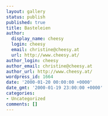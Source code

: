 ```yaml
---
layout: gallery
status: publish
published: true
title: Basteleien
author:
  display_name: cheesy
  login: cheesy
  email: christine@cheesy.at
  url: http://www.cheesy.at/
author_login: cheesy
author_email: christine@cheesy.at
author_url: http://www.cheesy.at/
wordpress_id: 1664
date: '2000-01-20 00:00:00 +0000'
date_gmt: '2000-01-19 23:00:00 +0000'
categories:
- Uncategorized
comments: []
---
```

